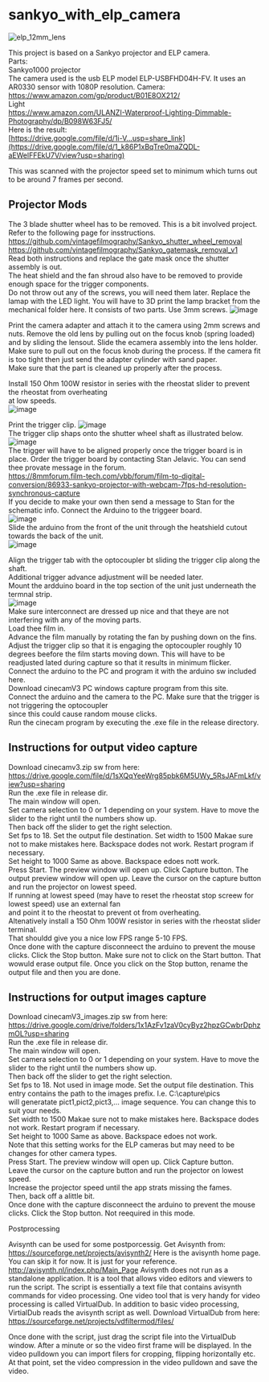 # sankyo_with_elp_camera  

![elp_12mm_lens](https://github.com/vintagefilmography/sankyo_with_elp_camera/assets/48537944/554805cf-1629-40a3-961b-dbabc2f4c8b9)

This project is based on a Sankyo projector and ELP camera.  
Parts:  
Sankyo1000 projector  
The camera used is the usb ELP model ELP-USBFHD04H-FV. It uses an AR0330 sensor with 1080P resolution. 
Camera:  
https://www.amazon.com/gp/product/B01E8OX212/  
Light  
https://www.amazon.com/ULANZI-Waterproof-Lighting-Dimmable-Photography/dp/B098W63FJ5/  
Here is the result:  
[https://drive.google.com/file/d/1i-V...usp=share_link](https://drive.google.com/file/d/1_k86P1xBqTre0maZQDL-aEWelFFEkU7V/view?usp=sharing)  

This was scanned with the projector speed set to minimum which turns out to be around 7 frames per second.  

## Projector Mods
The 3 blade shutter wheel has to be removed. This is a bit involved project.
Refer to the following page for insstructions.  
https://github.com/vintagefilmography/Sankyo_shutter_wheel_removal  
https://github.com/vintagefilmography/Sankyo_gatemask_removal_v1  
Read both instructions and replace the gate mask once the shutter assembly is out.  
The heat shield and the fan shroud also have to be removed to provide enough space for the trigger components.  
Do not throw out any of the screws, you will need them later.
Replace the lamap with the LED light. You will have to 3D print the lamp bracket from the mechanical folder here.
It consists of two parts. Use 3mm screws. 
![image](https://github.com/vintagefilmography/sankyo_with_elp_camera/assets/48537944/1ad04802-b6a0-44d5-931e-b37786adcc31)  

Print the camera adapter and attach it to the camera using 2mm screws and nuts.
Remove the old lens by pulling out on the focus knob (spring loaded) and by sliding the lensout. 
Slide the ecamera assembly into the lens holder. Make sure to pull out on the focus knob during the process.
If the camera fit is too tight then just send the adapter cylinder with sand paper.  
Make sure that the part is cleaned up properly after the process.

Install 150 Ohm 100W resistor in series with the rheostat slider to prevent the rheostat from overheating  
at low speeds.  
![image](https://github.com/vintagefilmography/sankyo_with_elp_camera/assets/48537944/65d95deb-7ef1-4ed7-8e5c-74b0ffb0ea51)  

Print the trigger clip.
![image](https://github.com/vintagefilmography/sankyo_with_elp_camera/assets/48537944/d1b65001-4008-4c6a-a58f-f7e946794a0c)  
The trigger clip shaps onto the shutter wheel shaft as illustrated below.  
![image](https://github.com/vintagefilmography/sankyo_with_elp_camera/assets/48537944/57ac097b-96cb-42f6-8b7b-f1334ac37d5b)  
The trigger will have to be aligned properly once the trigger board is in place.
Order the trigger  board by contacting Stan Jelavic. You can send thee provate message in the forum.  
https://8mmforum.film-tech.com/vbb/forum/film-to-digital-conversion/86933-sankyo-projector-with-webcam-7fps-hd-resolution-synchronous-capture  
If you decide to make your own then send a message to Stan for the schematic info.
Connect the Arduino to the triggeer board.  
![image](https://github.com/vintagefilmography/sankyo_with_elp_camera/assets/48537944/83f7389f-189d-4bb6-b61d-45b5ed046067)  
Slide the arduino from the front of the unit through the heatshield cutout towards the back of the unit.  
![image](https://github.com/vintagefilmography/sankyo_with_elp_camera/assets/48537944/f4165852-ab97-400b-b102-f07795059ccc)


Align the trigger tab with the optocoupler bt sliding the trigger clip along the shaft.  
Additional trigger advance adjustment will be needed later.  
Mount the ardduino board in the top section of the unit just underneath the termnal strip.  
![image](https://github.com/vintagefilmography/sankyo_with_elp_camera/assets/48537944/ff0861ba-896d-40b2-91b5-2a38d681b046)  
Make sure interconnect are dressed up nice and that theye are not interfering with any of the moving parts.  
Load thee film in.  
Advance the film manually by rotating the fan by pushing down on the fins.  
Adjust the trigger clip so that it is engaging the optocoupler roughly 10 degrees beefore the film starts moving down. 
This will have to be readjusted lated during capture so that it results in minimum flicker.  
Connect the arduino to the PC and program it with the arduino sw included here.  
Download cinecamV3 PC windows capture program from this site.  
Connect the arduino and the camera to the PC. Make sure that the trigger is not triggering the optocoupler  
since this could cause random mouse clicks.   
Run the cinecam program by executing the .exe file in the release directory.  


## Instructions for output video capture
Download cinecamv3.zip sw from here:  
https://drive.google.com/file/d/1sXQqYeeWrg85pbk6M5UWy_5RsJAFmLkf/view?usp=sharing   
Run the .exe file in release dir.  
The main window will open.   
Set camera selection to 0 or 1 depending on your system. Have to move the slider to the right until the numbers show up.  
Then back off the slider to get the right selection.  
Set fps to 18.
Set the output file destination.
Set width to 1500    Makae sure not to make mistakes here. Backspace dodes not work. Restart program if necessary.  
Set height to 1000 Same as above. Backspace edoes nott work.  
Press Start. The preview window will open up. Click Capture button. The output preview window will open up.
Leave the cursor on the capture button and run the projector on lowest speed.  
If running at lowest speed (may have to reset the rheostat stop screew for lowest speed) use an external fan   
and point it to the rheostat to prevent ot from overheating.  
Altenatively install a 150 Ohm 100W resistor in series with the rheostat slider terminal.  
That shouldd give you a nice low FPS range 5-10 FPS.  
Once done with the capture disconneect the arduino to prevent the mouse clicks. 
Click the Stop button. Make sure not to click on the Start button. That wowuld erase output file.
Once you click on the Stop button, rename the output file and  then you are done. 

## Instructions for output images capture
Download cinecamV3_images.zip sw from here:  
https://drive.google.com/drive/folders/1x1AzFv1zaV0cyByz2hpzGCwbrDphzmOL?usp=sharing   
Run the .exe file in release dir.  
The main window will open.   
Set camera selection to 0 or 1 depending on your system. Have to move the slider to the right until the numbers show up.  
Then back off the slider to get the right selection.  
Set fps to 18. Not used in image mode.
Set the output file destination. This entry contains the path to the images prefix. I.e. C:\capture\pics  
will generatate pict1,pict2,pict3,... image sequence. You can change this to suit your needs.  
Set width to 1500    Makae sure not to make mistakes here. Backspace dodes not work. Restart program if necessary.  
Set height to 1000 Same as above. Backspace edoes not work.  
Note that this setting works for the ELP cameras but may need to be changes for other camera types.  
Press Start. The preview window will open up. Click Capture button.  
Leave the cursor on the capture button and run the projector on lowest speed.  
Increase the projector speed until the app strats missing the fames.  
Then, back off a alittle bit.  
Once done with the capture disconneect the arduino to prevent the mouse clicks. 
Click the Stop button. Not reequired in this mode.

Postprocessing

Avisynth can be used for some postporcessig.  Get Avisynth from:
https://sourceforge.net/projects/avisynth2/
Here is the avisynth home page. You can skip it for now. It is just for your reference. http://avisynth.nl/index.php/Main_Page
Avisynth does not run as a standalone application. It is a tool that allows video editors and viewers to run the script.
The script is essentially a text file that contains avisynth commands for video processing.
One video tool that is very handy for video processing is called VirtualDub.
In addition to basic video processing, VirtialDub reads the avisynth script as well.
Download VirtualDub from here:
https://sourceforge.net/projects/vdfiltermod/files/  

Once done with the script, just drag the script file into the VirtualDub window.
After a minute or so the video first frame will be displayed.
In the video pulldown you can import filers for cropping, flipping horizontally etc.
At that point, set the video compression in the video pulldown and save the video.
